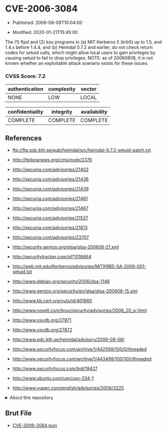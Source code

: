 # CVE-2006-3084

- Published: 2006-08-09T10:04:00

- Modified: 2020-01-21T15:45:00

The (1) ftpd and (2) ksu programs in (a) MIT Kerberos 5 (krb5) up to 1.5, and 1.4.x before 1.4.4, and (b) Heimdal 0.7.2 and earlier, do not check return codes for setuid calls, which might allow local users to gain privileges by causing setuid to fail to drop privileges.  NOTE: as of 20060808, it is not known whether an exploitable attack scenario exists for these issues.

### CVSS Score: **7.2**

| authentication | complexity | vector |
| --- | --- | --- |
| NONE | LOW | LOCAL |

| confidentiality | integrity | availability |
| --- | --- | --- |
| COMPLETE | COMPLETE | COMPLETE |

## References

* ftp://ftp.pdc.kth.se/pub/heimdal/src/heimdal-0.7.2-setuid-patch.txt

* http://fedoranews.org/cms/node/2376

* http://secunia.com/advisories/21402

* http://secunia.com/advisories/21436

* http://secunia.com/advisories/21439

* http://secunia.com/advisories/21461

* http://secunia.com/advisories/21467

* http://secunia.com/advisories/21527

* http://secunia.com/advisories/21613

* http://secunia.com/advisories/23707

* http://security.gentoo.org/glsa/glsa-200608-21.xml

* http://securitytracker.com/id?1016664

* http://web.mit.edu/Kerberos/advisories/MITKRB5-SA-2006-001-setuid.txt

* http://www.debian.org/security/2006/dsa-1146

* http://www.gentoo.org/security/en/glsa/glsa-200608-15.xml

* http://www.kb.cert.org/vuls/id/401660

* http://www.novell.com/linux/security/advisories/2006_20_sr.html

* http://www.osvdb.org/27871

* http://www.osvdb.org/27872

* http://www.pdc.kth.se/heimdal/advisory/2006-08-08/

* http://www.securityfocus.com/archive/1/442599/100/0/threaded

* http://www.securityfocus.com/archive/1/443498/100/100/threaded

* http://www.securityfocus.com/bid/19427

* http://www.ubuntu.com/usn/usn-334-1

* http://www.vupen.com/english/advisories/2006/3225

<details>
<summary>About this repository</summary> 

  This repository is part of the project [Live Hack CVE](https://github.com/Live-Hack-CVE). Main website can be found [www.live-hack.org](https://www.live-hack.org) 
  
  Made by [Sn0wAlice](https://github.com/Sn0wAlice) for the people that care about security and need to have a feed of the latest CVEs. Hope you enjoy it, don't forget to star the repo and follow me on [Twitter](https://twitter.com/Sn0wAlice) and [Github](https://github.com/Sn0wAlice). And that is my [personnal website](https://www.alice-snow.me/)

  - [Home Page](https://github.com/Live-Hack-CVE)
  - [Framework](https://github.com/Live-Hack-CVE/cve-framework)
  - [CVE database](https://github.com/Live-Hack-CVE/full_database)
  - [Changelog](https://github.com/Live-Hack-CVE/Changelog)
</details>

## Brut File

* [CVE-2006-3084.json](https://raw.githubusercontent.com/Live-Hack-CVE/full_database/main/cves/2006/CVE-2006-3084.json)

